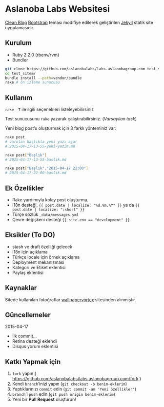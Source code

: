 # Aslanoba Labs Websitesi

[Clean Blog][01] [Bootstrap][02] teması modifiye edilerek geliştirilen
[Jekyll][03] statik site uygulamasıdır.

## Kurulum

* Ruby 2.2.0 (rbenv/rvm)
* Bundler

```bash
git clone https://github.com/aslanobalabs/labs.aslanobagroup.com test_sitem
cd test_sitem/
bundle install --path=vendor/bundle
rake # ön izleme sunucusu
```

## Kullanım

`rake -T` ile ilgili seçenekleri listeleyebilirsiniz

Test sunucusunu `rake` yazarak çalıştırabilirsiniz. (*Varsayılan task*)

Yeni blog post’u oluşturmak için 3 farklı yönteminiz var:

```bash
rake post
# varolan başlıkla yeni yazı açar
# 2015-04-17-13-55-yeni-yazim.md

rake post["Başlık"]
# 2015-04-17-13-55-baslik.md

rake post["Başlık","2015-04-17 22:00"]
# 2015-04-17-22-00-baslik.md
```

## Ek Özellikler

* Rake yardımıyla kolay post oluşturma.
* i18n desteği, `{{ post.date | localize: "%d.%m.%Y" }}` ya da
`{{ post.date | localize: ":short" }}`
* Türçe sözlük `_data/messages.yml`
* Çevre değişkeni desteği `{{ site.env == "development" }}`

## Eksikler (To DO)

* stash ve draft özelliği gelecek
* i18n için açıklama
* Türkçe locale için örnek açıklama
* Deployment mekanızması
* Kategori ve Etiket eklentisi
* Paylaş eklentisi

## Kaynaklar

Sitede kullanılan fotoğraflar [wallpapervortex][04] sitesinden alınmıştır.

## Güncellemeler

2015-04-17

* İlk commit...
* Retina desteği eklendi
* Disqus yorum eklentisi

## Katkı Yapmak için

1. `fork` yapın ( https://github.com/aslanobalabs/labs.aslanobagroup.com/fork )
2. Kendi `branch`’inizi yapın (`git checkout -b benim-eklerim`)
3. Yaptıklarınızı `commit` edin (`git commit -am 'Yeni özellikler'`)
4. `branch`’i `push` edin (`git push origin benim-eklerim`)
5. Yeni bir **Pull Request** oluşturun!

[01]: http://startbootstrap.com/template-overviews/clean-blog/
[02]: http://getbootstrap.com/
[03]: http://jekyllrb.com/
[04]: http://www.wallpapervortex.com/
